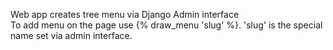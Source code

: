 Web app creates tree menu via Django Admin interface  
To add menu on the page use {% draw_menu 'slug' %}. 'slug' is the special name set via admin interface.
